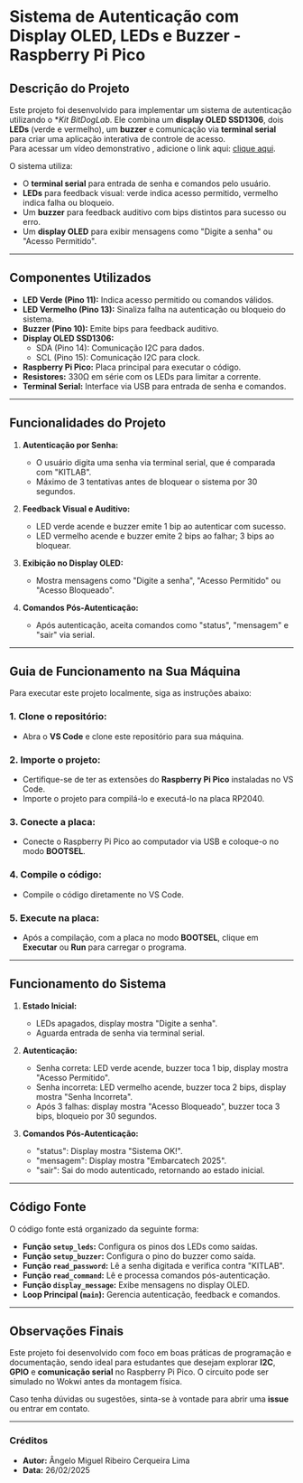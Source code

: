 # Sistema de Autenticação com Display OLED, LEDs e Buzzer - Raspberry Pi Pico

## Descrição do Projeto
Este projeto foi desenvolvido para implementar um sistema de autenticação utilizando o **Kit BitDogLab*. Ele combina um **display OLED SSD1306**, dois **LEDs** (verde e vermelho), um **buzzer** e comunicação via **terminal serial** para criar uma aplicação interativa de controle de acesso.  
Para acessar um vídeo demonstrativo , adicione o link aqui: [clique aqui](https://drive.google.com/file/d/1V8qliTdz6ApxlUpUbqbUllNp8asoTTNB/view?usp=sharing).

O sistema utiliza:
- O **terminal serial** para entrada de senha e comandos pelo usuário.
- **LEDs** para feedback visual: verde indica acesso permitido, vermelho indica falha ou bloqueio.
- Um **buzzer** para feedback auditivo com bips distintos para sucesso ou erro.
- Um **display OLED** para exibir mensagens como "Digite a senha" ou "Acesso Permitido".

---

## Componentes Utilizados
- **LED Verde (Pino 11):** Indica acesso permitido ou comandos válidos.
- **LED Vermelho (Pino 13):** Sinaliza falha na autenticação ou bloqueio do sistema.
- **Buzzer (Pino 10):** Emite bips para feedback auditivo.
- **Display OLED SSD1306:**
  - SDA (Pino 14): Comunicação I2C para dados.
  - SCL (Pino 15): Comunicação I2C para clock.
- **Raspberry Pi Pico:** Placa principal para executar o código.
- **Resistores:** 330Ω em série com os LEDs para limitar a corrente.
- **Terminal Serial:** Interface via USB para entrada de senha e comandos.

---

## Funcionalidades do Projeto
1. **Autenticação por Senha:**
   - O usuário digita uma senha via terminal serial, que é comparada com "KITLAB".
   - Máximo de 3 tentativas antes de bloquear o sistema por 30 segundos.

2. **Feedback Visual e Auditivo:**
   - LED verde acende e buzzer emite 1 bip ao autenticar com sucesso.
   - LED vermelho acende e buzzer emite 2 bips ao falhar; 3 bips ao bloquear.

3. **Exibição no Display OLED:**
   - Mostra mensagens como "Digite a senha", "Acesso Permitido" ou "Acesso Bloqueado".

4. **Comandos Pós-Autenticação:**
   - Após autenticação, aceita comandos como "status", "mensagem" e "sair" via serial.

---

## Guia de Funcionamento na Sua Máquina

Para executar este projeto localmente, siga as instruções abaixo:

### 1. **Clone o repositório:**
   - Abra o **VS Code** e clone este repositório para sua máquina.

### 2. **Importe o projeto:**
   - Certifique-se de ter as extensões do **Raspberry Pi Pico** instaladas no VS Code.
   - Importe o projeto para compilá-lo e executá-lo na placa RP2040.

### 3. **Conecte a placa:**
   - Conecte o Raspberry Pi Pico ao computador via USB e coloque-o no modo **BOOTSEL**.

### 4. **Compile o código:**
   - Compile o código diretamente no VS Code.

### 5. **Execute na placa:**
   - Após a compilação, com a placa no modo **BOOTSEL**, clique em **Executar** ou **Run** para carregar o programa.

---

## Funcionamento do Sistema

1. **Estado Inicial:**
   - LEDs apagados, display mostra "Digite a senha".
   - Aguarda entrada de senha via terminal serial.

2. **Autenticação:**
   - Senha correta: LED verde acende, buzzer toca 1 bip, display mostra "Acesso Permitido".
   - Senha incorreta: LED vermelho acende, buzzer toca 2 bips, display mostra "Senha Incorreta".
   - Após 3 falhas: display mostra "Acesso Bloqueado", buzzer toca 3 bips, bloqueio por 30 segundos.

3. **Comandos Pós-Autenticação:**
   - "status": Display mostra "Sistema OK!".
   - "mensagem": Display mostra "Embarcatech 2025".
   - "sair": Sai do modo autenticado, retornando ao estado inicial.

---

## Código Fonte

O código fonte está organizado da seguinte forma:
- **Função `setup_leds`:** Configura os pinos dos LEDs como saídas.
- **Função `setup_buzzer`:** Configura o pino do buzzer como saída.
- **Função `read_password`:** Lê a senha digitada e verifica contra "KITLAB".
- **Função `read_command`:** Lê e processa comandos pós-autenticação.
- **Função `display_message`:** Exibe mensagens no display OLED.
- **Loop Principal (`main`):** Gerencia autenticação, feedback e comandos.

---

## Observações Finais

Este projeto foi desenvolvido com foco em boas práticas de programação e documentação, sendo ideal para estudantes que desejam explorar **I2C**, **GPIO** e **comunicação serial** no Raspberry Pi Pico. O circuito pode ser simulado no Wokwi antes da montagem física.

Caso tenha dúvidas ou sugestões, sinta-se à vontade para abrir uma **issue** ou entrar em contato.

---

### Créditos
- **Autor:** Ângelo Miguel Ribeiro Cerqueira Lima
- **Data:** 26/02/2025